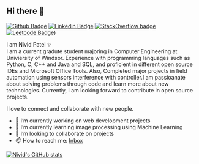 ## Hi there 👋
[![Github Badge](https://img.shields.io/badge/-nivid26-purple?style=flat&logo=github&logoColor=white&link=https://github.com/nivid26)](https://github.com/nivid26)
[![Linkedin Badge](https://img.shields.io/badge/-Nivid-blue?style=flat&logo=Linkedin&logoColor=white&link=https://www.linkedin.com/in/nividpatel/)](www.linkedin.com/in/nividpatel/)
[![StackOverflow badge](https://img.shields.io/badge/-Nivid-white?style=flat&logo=stack-overflow&logoColor=orange&link=https://stackoverflow.com/users/13728948/nivid-patel)](https://stackoverflow.com/users/13728948/nivid-patel)
[![Leetcode Badge](https://img.shields.io/badge/-nividpatel-pink?style=flat&logo=leetcode&logoColor=black&link=https://leetcode.com/nividpatel/)](https://leetcode.com/nividpatel/))



I am Nivid Patel ✨ <br>
I am a current gradute student majoring in Computer Engineering at Univiersity of Windsor. Experience with programming languages such as Python, C, C++ and Java and SQL, and proficient in different open source IDEs and Microsoft Office Tools. Also, Completed major projects in field automation using sensors interference with controller.I am passioanate about solving problems through code and learn more about new technologies. Currently, I am looking forward to contribute in open source projects.

I love to connect and collaborate with new people.


- 🔭 I’m currently working on web development projects
- 🌱 I’m currently learning image processing using Machine Learning
- 👯 I’m looking to collaborate on projects
- 📫 How to reach me: [Inbox](mailto:patelnivid@gmail.com)

[![Nivid's GitHub stats](https://github-readme-stats.vercel.app/api?username=nivid26&show_icons=true&theme=tokyonight)](https://github.com/nivid26)


